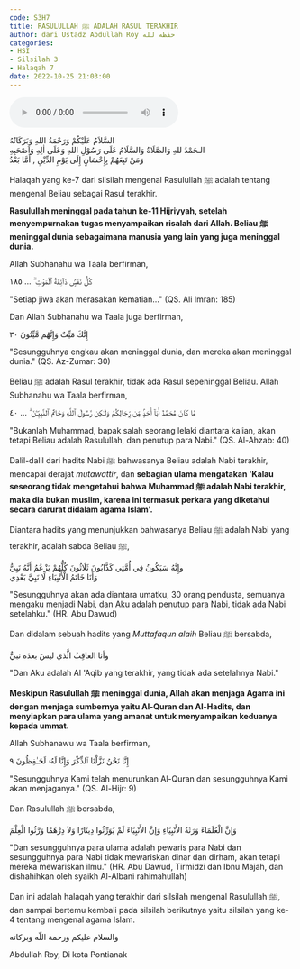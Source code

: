 ```yaml
---
code: S3H7
title: RASULULLAH ﷺ ADALAH RASUL TERAKHIR
author: dari Ustadz Abdullah Roy حفظه لله
categories:
- HSI
- Silsilah 3
- Halaqah 7
date: 2022-10-25 21:03:00
---
```


<audio controls="" src="https://docs.google.com/uc?export=open&id=11lk95Q30fnPGRv2epxVFSgsE3cBMqaci"></audio>

<div class="dalil">
  السَّلاَمُ عَلَيْكُمْ وَرَحْمَةُ اللهِ وَبَرَكَاتُهُ <br>
  الـحَمْدُ للهِ وَالصَّلَاةُ وَالسَّلَامُ عَلَى رَسُوْلِ اللهِ وَعَلَى اٰلِهِ وَاَصْحَبِهِ <br>
  وَمَنْ تَبِعَهُمْ بِإِحْسَانٍ  إِلَى يَوْمِ الدِّيْنِ , أَمَّا بَعْدُ 
</div>

Halaqah yang ke-7 dari silsilah mengenal Rasulullah ﷺ adalah tentang mengenal Beliau sebagai Rasul terakhir.

**Rasulullah meninggal pada tahun ke-11 Hijriyyah, setelah menyempurnakan tugas menyampaikan risalah dari Allah. Beliau ﷺ meninggal dunia sebagaimana manusia yang lain yang juga meninggal dunia.**

Allah Subhanahu wa Taala berfirman, 
<div class="dalil">
  كُلُّ نَفْسٍۢ ذَآئِقَةُ ٱلْمَوْتِ ۗ ... ١٨٥
  <p>
    "Setiap jiwa akan merasakan kematian..." (QS. Ali Imran: 185)
  </p>
</div>

Dan Allah Subhanahu wa Taala juga berfirman,
<div class="dalil">
  إِنَّكَ مَيِّتٌ وَإِنَّهُم مَّيِّتُونَ ٣٠
  <p>
    "Sesungguhnya engkau akan meninggal dunia, dan mereka akan meninggal dunia." (QS. Az-Zumar: 30)
  </p>
</div>
  
Beliau ﷺ adalah Rasul terakhir, tidak ada Rasul sepeninggal Beliau. Allah Subhanahu wa Taala berfirman,
<div class="dalil">
  مَّا كَانَ مُحَمَّدٌ أَبَآ أَحَدٍۢ مِّن رِّجَالِكُمْ وَلَـٰكِن رَّسُولَ ٱللَّهِ وَخَاتَمَ ٱلنَّبِيِّـۧنَ ۗ ... ٤٠
  <p>
  	"Bukanlah Muhammad, bapak salah seorang lelaki diantara kalian, akan tetapi Beliau adalah Rasulullah, dan penutup para Nabi." (QS. Al-Ahzab: 40)
  </p>
</div>

Dalil-dalil dari hadits Nabi ﷺ bahwasanya Beliau adalah Nabi terakhir, mencapai derajat *mutawattir*, dan **sebagian ulama mengatakan 'Kalau seseorang tidak mengetahui bahwa Muhammad ﷺ adalah Nabi terakhir, maka dia bukan muslim, karena ini termasuk perkara yang diketahui secara darurat didalam agama Islam'.**

Diantara hadits yang menunjukkan bahwasanya Beliau ﷺ adalah Nabi yang terakhir, adalah sabda Beliau ﷺ,
<div class="dalil">
  وإِنَّهُ سَيَكُونُ فِي أُمَّتِي كَذَّابُونَ ثَلَاثُونَ كُلُّهُمْ يَزْعُمُ أَنَّهُ نَبِيُّ <br>
  وَأَنَا خَاتَمُ الْأَنْبِيَاءِ لَا نَبِيَّ بَعْدِي 
  <p>
    "Sesungguhnya akan ada diantara umatku, 30 orang pendusta, semuanya mengaku menjadi Nabi, dan Aku adalah penutup para Nabi, tidak ada Nabi setelahku." (HR. Abu Dawud)
  </p>
</div>

Dan didalam sebuah hadits yang *Muttafaqun alaih* Beliau ﷺ bersabda, 
<div class="dalil">
  وأنا العاقِبُ الَّذي ليسَ بعدَه نبيٌّ
  <p>
    "Dan Aku adalah Al 'Aqib yang terakhir, yang tidak ada setelahnya Nabi."
  </p>
</div>

**Meskipun Rasulullah ﷺ meninggal dunia, Allah akan menjaga Agama ini dengan menjaga sumbernya yaitu Al-Quran dan Al-Hadits, dan menyiapkan para ulama yang amanat untuk menyampaikan keduanya kepada ummat.**

Allah Subhanawu wa Taala berfirman,
<div class="dalil">
  إِنَّا نَحْنُ نَزَّلْنَا ٱلذِّكْرَ وَإِنَّا لَهُۥ لَحَـٰفِظُونَ ٩
  <p>
    "Sesungguhnya Kami telah menurunkan Al-Quran dan sesungguhnya Kami akan menjaganya." (QS. Al-Hijr: 9)
  </p>
<div>

Dan Rasulullah ﷺ bersabda,
<div class="dalil">
  وَإِنَّ الْعُلَمَاءَ وَرَثَةُ الأَنْبِيَاءِ وَإِنَّ الأَنْبِيَاءَ لَمْ يُوَرِّثُوا دِينَارًا وَلاَ دِرْهَمًا وَرَّثُوا الْعِلْمَ
  <p>
    "Dan sesungguhnya para ulama adalah pewaris para Nabi dan sesungguhnya para Nabi tidak mewariskan dinar dan dirham, akan tetapi mereka mewariskan ilmu." (HR. Abu Dawud, Tirmidzi dan Ibnu Majah, dan dishahihkan oleh syaikh Al-Albani rahimahullah)
  </p>
</div>

Dan ini adalah halaqah yang terakhir dari silsilah mengenal Rasulullah ﷺ, dan sampai bertemu kembali pada silsilah berikutnya yaitu silsilah yang ke-4 tentang mengenal agama Islam.

<div class="dalil">
  والسلام عليكم ورحمة اللّه وبركاته
</div>

<p class="signature">
  Abdullah Roy,
  Di kota Pontianak
</p>